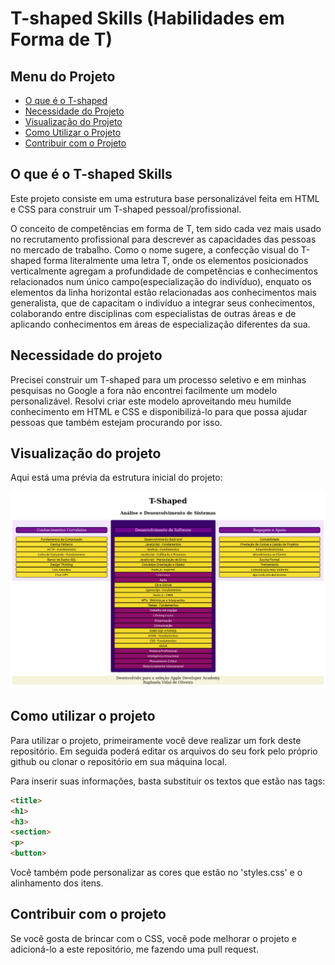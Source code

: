 # T-shaped Skills (Habilidades em Forma de T)

## Menu do Projeto
- [O que é o T-shaped](https://github.com/raphavidall/T-shaped/new/main?readme=1#o-que-%C3%A9-o-t-shaped-skills-habilidades-em-forma-de-t)
- [Necessidade do Projeto](https://github.com/raphavidall/T-shaped/new/main?readme=1#necessidade-do-projeto)
- [Visualização do Projeto](https://github.com/raphavidall/T-shaped/new/main?readme=1#visualiza%C3%A7%C3%A3o-do-projeto)
- [Como Utilizar o Projeto](https://github.com/raphavidall/T-shaped/new/main?readme=1#como-utilizar-o-projeto)
- [Contribuir com o Projeto](https://github.com/raphavidall/T-shaped/new/main?readme=1#contribuir-com-o-projeto)

## O que é o T-shaped Skills
Este projeto consiste em uma estrutura base personalizável feita em HTML e CSS para construir um T-shaped pessoal/profissional.

O conceito de competências em forma de T, tem sido cada vez mais usado no recrutamento profissional para descrever as capacidades das pessoas no mercado de trabalho.
Como o nome sugere, a confecção visual do T-shaped forma literalmente uma letra T, onde os elementos posicionados verticalmente agregam a profundidade de competências
e conhecimentos relacionados num único campo(especialização do indivíduo), enquato os elementos da linha horizontal estão relacionadas aos conhecimentos mais generalista,
que de capacitam o indivíduo a integrar seus conhecimentos, colaborando entre disciplinas com especialistas de outras áreas e
de aplicando conhecimentos em áreas de especialização diferentes da sua. 

## Necessidade do projeto
Precisei construir um T-shaped para um processo seletivo e em minhas pesquisas no Google a fora não encontrei facilmente um modelo personalizável.
Resolvi criar este modelo aproveitando meu humilde conhecimento em HTML e CSS e disponibilizá-lo para que possa ajudar pessoas que também estejam procurando por isso.

## Visualização do projeto
Aqui está uma prévia da estrutura inicial do projeto:

<img src= "T-shaped.png" alt='imagem-t-shaped'/>

## Como utilizar o projeto
Para utilizar o projeto, primeiramente você deve realizar um fork deste repositório. Em seguida poderá editar os arquivos do seu fork pelo próprio github ou
clonar o repositório em sua máquina local.

Para inserir suas informações, basta substituir os textos que estão nas tags:

```html
<title> 
<h1>
<h3>
<section>
<p>
<button>
```
Você também pode personalizar as cores que estão no 'styles.css' e o alinhamento dos itens. 

## Contribuir com o projeto
Se você gosta de brincar com o CSS, você pode melhorar o projeto e adicioná-lo a este repositório, me fazendo uma pull request.
